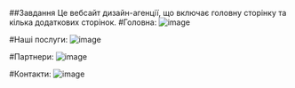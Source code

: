 ##Завдання
Це вебсайт дизайн-агенції, що включає головну сторінку та кілька додаткових сторінок.
#Головна:
![image](https://github.com/user-attachments/assets/62402cf6-115a-48d1-89b1-93d2a7ea1859)

#Наші послуги:
![image](https://github.com/user-attachments/assets/aecaab6f-7127-4000-99b6-11fd98523bbc)

#Партнери:
![image](https://github.com/user-attachments/assets/98a52c33-1626-406c-8772-9f7aea6463a3)

#Контакти:
![image](https://github.com/user-attachments/assets/2fa46e48-dbeb-4345-a3c0-b52da2c8d40c)
